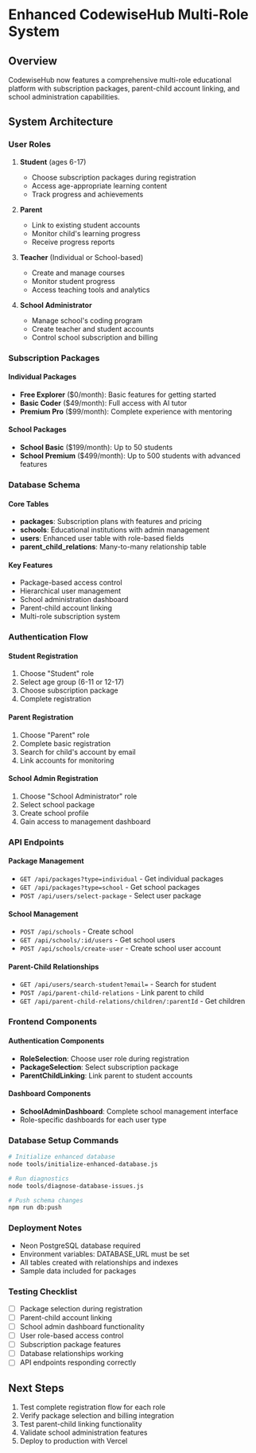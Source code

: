 # Enhanced CodewiseHub Multi-Role System

## Overview
CodewiseHub now features a comprehensive multi-role educational platform with subscription packages, parent-child account linking, and school administration capabilities.

## System Architecture

### User Roles
1. **Student** (ages 6-17)
   - Choose subscription packages during registration
   - Access age-appropriate learning content
   - Track progress and achievements

2. **Parent**
   - Link to existing student accounts
   - Monitor child's learning progress
   - Receive progress reports

3. **Teacher** (Individual or School-based)
   - Create and manage courses
   - Monitor student progress
   - Access teaching tools and analytics

4. **School Administrator**
   - Manage school's coding program
   - Create teacher and student accounts
   - Control school subscription and billing

### Subscription Packages

#### Individual Packages
- **Free Explorer** ($0/month): Basic features for getting started
- **Basic Coder** ($49/month): Full access with AI tutor
- **Premium Pro** ($99/month): Complete experience with mentoring

#### School Packages
- **School Basic** ($199/month): Up to 50 students
- **School Premium** ($499/month): Up to 500 students with advanced features

### Database Schema

#### Core Tables
- **packages**: Subscription plans with features and pricing
- **schools**: Educational institutions with admin management
- **users**: Enhanced user table with role-based fields
- **parent_child_relations**: Many-to-many relationship table

#### Key Features
- Package-based access control
- Hierarchical user management
- School administration dashboard
- Parent-child account linking
- Multi-role subscription system

### Authentication Flow

#### Student Registration
1. Choose "Student" role
2. Select age group (6-11 or 12-17)
3. Choose subscription package
4. Complete registration

#### Parent Registration
1. Choose "Parent" role
2. Complete basic registration
3. Search for child's account by email
4. Link accounts for monitoring

#### School Admin Registration
1. Choose "School Administrator" role
2. Select school package
3. Create school profile
4. Gain access to management dashboard

### API Endpoints

#### Package Management
- `GET /api/packages?type=individual` - Get individual packages
- `GET /api/packages?type=school` - Get school packages
- `POST /api/users/select-package` - Select user package

#### School Management
- `POST /api/schools` - Create school
- `GET /api/schools/:id/users` - Get school users
- `POST /api/schools/create-user` - Create school user account

#### Parent-Child Relationships
- `GET /api/users/search-student?email=` - Search for student
- `POST /api/parent-child-relations` - Link parent to child
- `GET /api/parent-child-relations/children/:parentId` - Get children

### Frontend Components

#### Authentication Components
- **RoleSelection**: Choose user role during registration
- **PackageSelection**: Select subscription package
- **ParentChildLinking**: Link parent to student accounts

#### Dashboard Components
- **SchoolAdminDashboard**: Complete school management interface
- Role-specific dashboards for each user type

### Database Setup Commands

```bash
# Initialize enhanced database
node tools/initialize-enhanced-database.js

# Run diagnostics
node tools/diagnose-database-issues.js

# Push schema changes
npm run db:push
```

### Deployment Notes
- Neon PostgreSQL database required
- Environment variables: DATABASE_URL must be set
- All tables created with relationships and indexes
- Sample data included for packages

### Testing Checklist
- [ ] Package selection during registration
- [ ] Parent-child account linking
- [ ] School admin dashboard functionality
- [ ] User role-based access control
- [ ] Subscription package features
- [ ] Database relationships working
- [ ] API endpoints responding correctly

## Next Steps
1. Test complete registration flow for each role
2. Verify package selection and billing integration
3. Test parent-child linking functionality
4. Validate school administration features
5. Deploy to production with Vercel